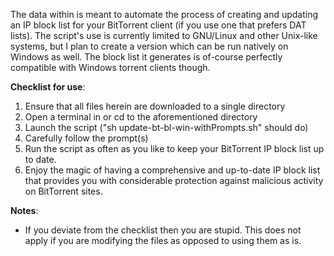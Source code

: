 The data within is meant to automate the process of creating and updating an IP block list for your BitTorrent client (if you use one that prefers DAT lists). The script's use is currently limited to GNU/Linux and other Unix-like systems, but I plan to create a version which can be run natively on Windows as well. The block list it generates is of-course perfectly compatible with Windows torrent clients though.

**Checklist for use**:
1. Ensure that all files herein are downloaded to a single directory
2. Open a terminal in or cd to the aforementioned directory
3. Launch the script ("sh update-bt-bl-win-withPrompts.sh" should do)
4. Carefully follow the prompt(s)
5. Run the script as often as you like to keep your BitTorrent IP block list up to date.
6. Enjoy the magic of having a comprehensive and up-to-date IP block list that provides you with considerable protection against malicious activity on BitTorrent sites.


**Notes**:
- If you deviate from the checklist then you are stupid. This does not apply if you are modifying the files as opposed to using them as is.
